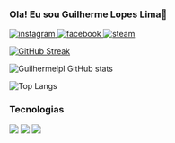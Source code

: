 ### Ola! Eu sou Guilherme Lopes Lima👋

<a href="https://www.instagram.com/guilhermelpl_/" target="_blank"><img src="https://img.shields.io/badge/Instagram-E4405F?style=for-the-badge&logo=instagram&logoColor=white" alt="instagram"> </a>
<a href="https://www.facebook.com/guilherme.lopeslima.33/"><img src="https://img.shields.io/badge/Facebook-1877F2?style=for-the-badge&logo=facebook&logoColor=white" alt="facebook"> </a>
<a href="https://steamcommunity.com/id/Guilopes-Iwnl-/"> <img src="https://img.shields.io/badge/Steam-000000?style=for-the-badge&logo=steam&logoColor=white" alt="steam"> </a>

 [![GitHub Streak](https://streak-stats.demolab.com/?user=Guilhermelpl&theme=dark)](https://git.io/streak-stats)    

![Guilhermelpl GitHub stats](https://github-readme-stats.vercel.app/api?username=Guilhermelpl&show_icons=true&theme=dark)

![Top Langs](https://github-readme-stats.vercel.app/api/top-langs/?username=Guilhermelpl&theme=dark)





### Tecnologias
<div style="display: inline_block"> 
<img src="https://img.shields.io/badge/HTML5-E34F26?style=for-the-badge&logo=html5&logoColor=white">
<img src="https://img.shields.io/badge/CSS3-1572B6?style=for-the-badge&logo=css3&logoColor=whitee">
<img src="https://img.shields.io/badge/JavaScript-F7DF1E?style=for-the-badge&logo=javascript&logoColor=black">
</div>

